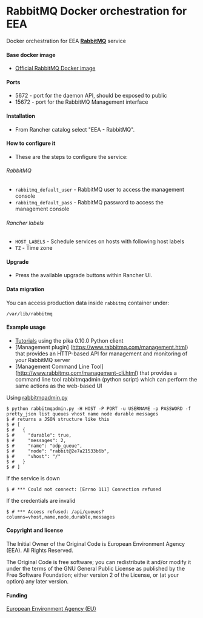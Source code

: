 # RabbitMQ Docker orchestration for EEA

Docker orchestration for EEA [**RabbitMQ**](http://www.rabbitmq.com/) service

#### Base docker image

 - [Official RabbitMQ Docker image](https://hub.docker.com/_/rabbitmq/)

#### Ports

 - 5672 - port for the daemon API, should be exposed to public
 - 15672 - port for the RabbitMQ Management interface

#### Installation

 - From Rancher catalog select "EEA - RabbitMQ".

#### How to configure it

 - These are the steps to configure the service:

###### RabbitMQ
- `rabbitmq_default_user` - RabbitMQ user to access the management console
- `rabbitmq_default_pass` - RabbitMQ password to access the management console

###### Rancher labels
- `HOST_LABELS` - Schedule services on hosts with following host labels
- `TZ` - Time zone

#### Upgrade

 - Press the available upgrade buttons within Rancher UI.

#### Data migration

You can access production data inside `rabbitmq` container under:

    /var/lib/rabbitmq

#### Example usage

- [Tutorials](https://www.rabbitmq.com/getstarted.html) using the pika 0.10.0 Python client
- [Management plugin] (https://www.rabbitmq.com/management.html) that provides an HTTP-based API for management and monitoring of your RabbitMQ server
- [Management Command Line Tool] (http://www.rabbitmq.com/management-cli.html) that provides a command line tool rabbitmqadmin (python script) which can perform the same actions as the web-based UI

Using [rabbitmqadmin.py](https://github.com/johnbellone/rabbitmqadmin-cookbook/blob/master/files/default/rabbitmqadmin.py)

    $ python rabbitmqadmin.py -H HOST -P PORT -u USERNAME -p PASSWORD -f pretty_json list queues vhost name node durable messages
    $ # returns a JSON structure like this
    $ # [
    $ #   {
    $ #     "durable": true,
    $ #     "messages": 2,
    $ #     "name": "odp_queue",
    $ #     "node": "rabbit@2e7a21533b6b",
    $ #     "vhost": "/"
    $ #   }
    $ # ]

If the service is down

    $ # *** Could not connect: [Errno 111] Connection refused

If the credentials are invalid

    $ # *** Access refused: /api/queues?columns=vhost,name,node,durable,messages

#### Copyright and license

The Initial Owner of the Original Code is European Environment Agency (EEA).
All Rights Reserved.

The Original Code is free software;
you can redistribute it and/or modify it under the terms of the GNU
General Public License as published by the Free Software Foundation;
either version 2 of the License, or (at your option) any later
version.

#### Funding

[European Environment Agency (EU)](http://eea.europa.eu)
